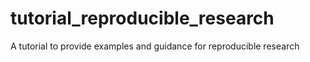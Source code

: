 # tutorial_reproducible_research
A tutorial to provide examples and guidance for reproducible research
